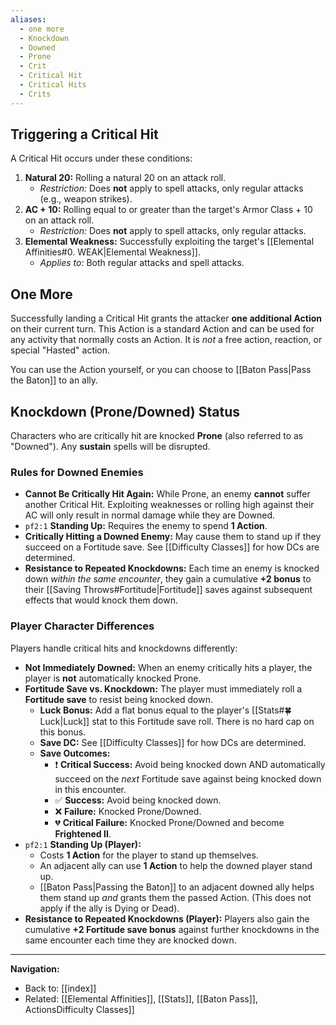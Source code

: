 ```yaml
---
aliases:
  - one more
  - Knockdown
  - Downed
  - Prone
  - Crit
  - Critical Hit
  - Critical Hits
  - Crits
---
```

## Triggering a Critical Hit

A Critical Hit occurs under these conditions:

1. **Natural 20:** Rolling a natural 20 on an attack roll.
    * _Restriction:_ Does **not** apply to spell attacks, only regular attacks (e.g., weapon strikes).
2. **AC + 10:** Rolling equal to or greater than the target's Armor Class + 10 on an attack roll.
    * _Restriction:_ Does **not** apply to spell attacks, only regular attacks.
3. **Elemental Weakness:** Successfully exploiting the target's [[Elemental Affinities#0. WEAK|Elemental Weakness]].
    * _Applies to:_ Both regular attacks and spell attacks.

## One More

Successfully landing a Critical Hit grants the attacker **one additional Action** on their current turn.
This Action is a standard Action and can be used for any activity that normally costs an Action. It is _not_ a free action, reaction, or special "Hasted" action.

You can use the Action yourself, or you can choose to [[Baton Pass|Pass the Baton]] to an ally.

## Knockdown (Prone/Downed) Status

Characters who are critically hit are knocked **Prone** (also referred to as "Downed"). Any **sustain** spells will be disrupted.

### Rules for Downed Enemies

* **Cannot Be Critically Hit Again:** While Prone, an enemy **cannot** suffer another Critical Hit. Exploiting weaknesses or rolling high against their AC will only result in normal damage while they are Downed.
* `pf2:1` **Standing Up:** Requires the enemy to spend **1 Action**.
* **Critically Hitting a Downed Enemy:** May cause them to stand up if they succeed on a Fortitude save. See [[Difficulty Classes]] for how DCs are determined.
* **Resistance to Repeated Knockdowns:** Each time an enemy is knocked down _within the same encounter_, they gain a cumulative **+2 bonus** to their [[Saving Throws#Fortitude|Fortitude]] saves against subsequent effects that would knock them down.

### Player Character Differences

Players handle critical hits and knockdowns differently:

* **Not Immediately Downed:** When an enemy critically hits a player, the player is **not** automatically knocked Prone.
* **Fortitude Save vs. Knockdown:** The player must immediately roll a **Fortitude save** to resist being knocked down.
  * **Luck Bonus:** Add a flat bonus equal to the player's [[Stats#🍀 Luck|Luck]] stat to this Fortitude save roll. There is no hard cap on this bonus.
  * **Save DC:** See [[Difficulty Classes]] for how DCs are determined.
  * **Save Outcomes:**
    * ❗ **Critical Success:** Avoid being knocked down AND automatically succeed on the _next_ Fortitude save against being knocked down in this encounter.
    * ✅ **Success:** Avoid being knocked down.
    * ❌ **Failure:** Knocked Prone/Downed.
    * 💔 **Critical Failure:** Knocked Prone/Downed and become **Frightened II**.
* `pf2:1` **Standing Up (Player):**
  * Costs **1 Action** for the player to stand up themselves.
  * An adjacent ally can use **1 Action** to help the downed player stand up.
  * [[Baton Pass|Passing the Baton]] to an adjacent downed ally helps them stand up _and_ grants them the passed Action. (This does not apply if the ally is Dying or Dead).
* **Resistance to Repeated Knockdowns (Player):** Players also gain the cumulative **+2 Fortitude save bonus** against further knockdowns in the same encounter each time they are knocked down.

---
**Navigation:**

* Back to: [[index]]
* Related: [[Elemental Affinities]], [[Stats]], [[Baton Pass]], ActionsDifficulty Classes]]
